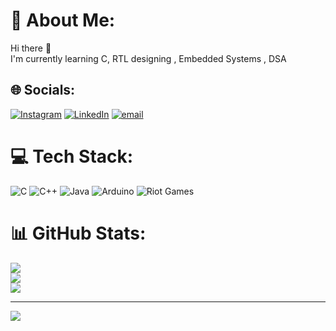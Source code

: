 # 💫 About Me:
Hi there 👋<br>I'm currently learning C, RTL designing , Embedded Systems , DSA


## 🌐 Socials:
[![Instagram](https://img.shields.io/badge/Instagram-%23E4405F.svg?logo=Instagram&logoColor=white)](https://instagram.com/dheemanth__12_02) [![LinkedIn](https://img.shields.io/badge/LinkedIn-%230077B5.svg?logo=linkedin&logoColor=white)](https://linkedin.com/in/h-dheemanth) [![email](https://img.shields.io/badge/Email-D14836?logo=gmail&logoColor=white)](mailto:dheemanthh74@gmail.com) 

# 💻 Tech Stack:
![C](https://img.shields.io/badge/c-%2300599C.svg?style=flat&logo=c&logoColor=white) ![C++](https://img.shields.io/badge/c++-%2300599C.svg?style=flat&logo=c%2B%2B&logoColor=white) ![Java](https://img.shields.io/badge/java-%23ED8B00.svg?style=flat&logo=openjdk&logoColor=white) ![Arduino](https://img.shields.io/badge/-Arduino-00979D?style=flat&logo=Arduino&logoColor=white) ![Riot Games](https://img.shields.io/badge/riotgames-D32936.svg?style=flat&logo=riotgames&logoColor=white)
# 📊 GitHub Stats:
![](https://github-readme-stats.vercel.app/api?username=dheemanth1202&theme=dark&hide_border=false&include_all_commits=false&count_private=false)<br/>
![](https://nirzak-streak-stats.vercel.app/?user=dheemanth1202&theme=dark&hide_border=false)<br/>
![](https://github-readme-stats.vercel.app/api/top-langs/?username=dheemanth1202&theme=dark&hide_border=false&include_all_commits=false&count_private=false&layout=compact)

---
[![](https://visitcount.itsvg.in/api?id=dheemanth1202&icon=0&color=0)](https://visitcount.itsvg.in)

<!-- Proudly created with GPRM ( https://gprm.itsvg.in ) -->
